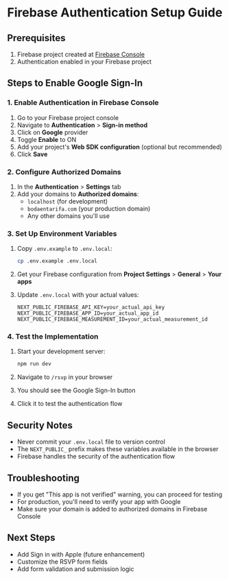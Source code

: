 # Firebase Authentication Setup Guide

## Prerequisites

1. Firebase project created at [Firebase Console](https://console.firebase.google.com/)
2. Authentication enabled in your Firebase project

## Steps to Enable Google Sign-In

### 1. Enable Authentication in Firebase Console

1. Go to your Firebase project console
2. Navigate to **Authentication** > **Sign-in method**
3. Click on **Google** provider
4. Toggle **Enable** to ON
5. Add your project's **Web SDK configuration** (optional but recommended)
6. Click **Save**

### 2. Configure Authorized Domains

1. In the **Authentication** > **Settings** tab
2. Add your domains to **Authorized domains**:
   - `localhost` (for development)
   - `bodaentarifa.com` (your production domain)
   - Any other domains you'll use

### 3. Set Up Environment Variables

1. Copy `.env.example` to `.env.local`:

   ```bash
   cp .env.example .env.local
   ```

2. Get your Firebase configuration from **Project Settings** > **General** > **Your apps**
3. Update `.env.local` with your actual values:

   ```env
   NEXT_PUBLIC_FIREBASE_API_KEY=your_actual_api_key
   NEXT_PUBLIC_FIREBASE_APP_ID=your_actual_app_id
   NEXT_PUBLIC_FIREBASE_MEASUREMENT_ID=your_actual_measurement_id
   ```

### 4. Test the Implementation

1. Start your development server:

   ```bash
   npm run dev
   ```

2. Navigate to `/rsvp` in your browser
3. You should see the Google Sign-In button
4. Click it to test the authentication flow

## Security Notes

- Never commit your `.env.local` file to version control
- The `NEXT_PUBLIC_` prefix makes these variables available in the browser
- Firebase handles the security of the authentication flow

## Troubleshooting

- If you get "This app is not verified" warning, you can proceed for testing
- For production, you'll need to verify your app with Google
- Make sure your domain is added to authorized domains in Firebase Console

## Next Steps

- Add Sign in with Apple (future enhancement)
- Customize the RSVP form fields
- Add form validation and submission logic

